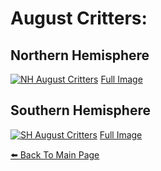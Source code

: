 # August Critters:

## Northern Hemisphere
[![NH August Critters](https://cestislife.github.io/img/NH_august.png)](https://cestislife.github.io/img/NH_august.png)
[Full Image](https://cestislife.github.io/img/NH_august.png)

## Southern Hemisphere
[![SH August Critters](https://cestislife.github.io/img/SH_august.png)](https://cestislife.github.io/img/SH_august.png)
[Full Image](https://cestislife.github.io/img/SH_august.png)

[⬅️ Back To Main Page](https://cestislife.github.io)
